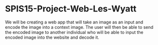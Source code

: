 
# SPIS15-Project-Web-Les-Wyatt
We will be creating a web app that will take an image as an input and encode the image into a context image. The user will then be able to send the encoded image to another individual who will be able to input the encoded image into the website and decode it. 

